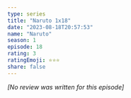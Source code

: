 ```yaml
---
type: series
title: "Naruto 1x18"
date: "2023-08-18T20:57:53"
name: "Naruto"
season: 1
episode: 18
rating: 3
ratingEmoji: ⭐️⭐️⭐️
share: false
---
```


*[No review was written for this episode]*
